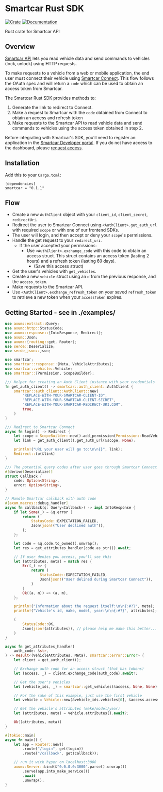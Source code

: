# Smartcar Rust SDK

[![Crate](https://img.shields.io/crates/v/smartcar.svg)](https://crates.io/crates/smartcar)
[![Documentation](https://docs.rs/smartcar/badge.svg)](https://docs.rs/smartcar)

Rust crate for Smartcar API

## Overview

[Smartcar API](https://smartcar.com/docs) lets you read vehicle data and send commands to vehicles (lock, unlock) using HTTP requests.

To make requests to a vehicle from a web or mobile application, the end user must connect their vehicle using [Smartcar Connect](https://smartcar.com/docs/api#smartcar-connect). This flow follows the OAuth spec and will return a `code` which can be used to obtain an access token from Smartcar.

The Smartcar Rust SDK provides methods to:

1. Generate the link to redirect to Connect.
2. Make a request to Smartcar with the `code` obtained from Connect to obtain an
   access and refresh token
3. Make requests to the Smartcar API to read vehicle data and send commands to
   vehicles using the access token obtained in step 2.

Before integrating with Smartcar's SDK, you'll need to register an application in the [Smartcar Developer portal](https://developer.smartcar.com). If you do not have access to the dashboard, please [request access](https://smartcar.com/subscribe).

## Installation

Add this to your `Cargo.toml`:

```
[dependencies]
smartcar = "0.1.1"
```

## Flow

- Create a new `AuthClient` object with your `client_id`, `client_secret`,
  `redirectUri`.
- Redirect the user to Smartcar Connect using `<AuthClient>.get_auth_url` with required `scope` or with one
  of our frontend SDKs.
- The user will login, and then accept or deny your `scope`'s permissions.
- Handle the get request to your `redirect_uri`.
  - If the user accepted your permissions:
    - Use `<AuthClient>.exchange_code` with this code to obtain an access struct.
		This struct contains an access token (lasting 2 hours) and a refresh token (lasting 60 days).
	  - (Save this access struct)
- Get the user's vehicles with `get_vehicles`.
- Create a new `vehicle` struct using an `d` from the previous response,
  and the `access_token`.
- Make requests to the Smartcar API.
- Use `<AuthClient>.exchange_refresh_token` on your saved `refresh_token` to retrieve a new token
  when your `accessToken` expires.

## Getting Started - see in ./examples/

```rust
use axum::extract::Query;
use axum::http::StatusCode;
use axum::response::{IntoResponse, Redirect};
use axum::Json;
use axum::{routing::get, Router};
use serde::Deserialize;
use serde_json::json;

use smartcar;
use smartcar::response::{Meta, VehicleAttributes};
use smartcar::vehicle::Vehicle;
use smartcar::{Permission, ScopeBuilder};

/// Helper for creating an Auth Client instance with your credentials
fn get_auth_client() -> smartcar::auth_client::AuthClient {
    smartcar::auth_client::AuthClient::new(
        "REPLACE-WITH-YOUR-SMARTCAR-CLIENT-ID",
        "REPLACE-WITH-YOUR-SMARTCAR-CLIENT-SECRET",
        "REPLACE-WITH-YOUR-SMARTCAR-REDIRECT-URI.COM",
        true,
    )
}

/// Redirect to Smartcar Connect
async fn login() -> Redirect {
    let scope = ScopeBuilder::new().add_permission(Permission::ReadVehicleInfo);
    let link = get_auth_client().get_auth_url(&scope, None);

    println!("URL your user will go to:\n\n{}", link);
    Redirect::to(&link)
}

/// The potential query codes after user goes through Smartcar Connect
#[derive(Deserialize)]
struct Callback {
    code: Option<String>,
    error: Option<String>,
}

// Handle Smartcar callback with auth code
#[axum_macros::debug_handler]
async fn callback(q: Query<Callback>) -> impl IntoResponse {
    if let Some(_) = &q.error {
        return (
            StatusCode::EXPECTATION_FAILED,
            Json(json!("User declined auth")),
        );
    };

    let code = &q.code.to_owned().unwrap();
    let res = get_attributes_handler(code.as_str()).await;

    // If user denies you access, you'll see this
    let (attributes, meta) = match res {
        Err(_) => {
            return (
                StatusCode::EXPECTATION_FAILED,
                Json(json!("User delined during Smartcar Connect")),
            )
        }
        Ok((a, m)) => (a, m),
    };

    println!("Information about the request itself:\n\n{:#?}", meta);
    println!("Vehicle's id, make, model, year:\n\n{:#?}", attributes);

    (
        StatusCode::OK,
        Json(json!(attributes)), // please help me make this better... lol
    )
}

async fn get_attributes_handler(
    auth_code: &str,
) -> Result<(VehicleAttributes, Meta), smartcar::error::Error> {
    let client = get_auth_client();

    // Exchange auth code for an access struct (that has tokens)
    let (access, _) = client.exchange_code(auth_code).await?;

    // Get the user's vehicles
    let (vehicle_ids, _) = smartcar::get_vehicles(&access, None, None).await?;

    // For the sake of this example, just use the first vehicle
    let vehicle = Vehicle::new(&vehicle_ids.vehicles[0], &access.access_token);

    // Get the vehicle's attributes (make/model/year)
    let (attributes, meta) = vehicle.attributes().await?;

    Ok((attributes, meta))
}

#[tokio::main]
async fn main() {
    let app = Router::new()
        .route("/login", get(login))
        .route("/callback", get(callback));

    // run it with hyper on localhost:3000
    axum::Server::bind(&"0.0.0.0:3000".parse().unwrap())
        .serve(app.into_make_service())
        .await
        .unwrap();
}

```
